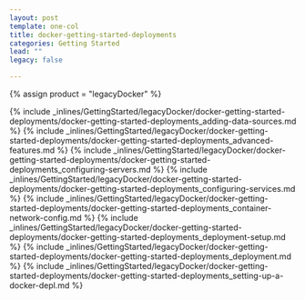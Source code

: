 ```yaml
---
layout: post
template: one-col
title: docker-getting-started-deployments
categories: Getting Started
lead: ""
legacy: false

---
```

{% assign product = "legacyDocker" %}

{% include _inlines/GettingStarted/legacyDocker/docker-getting-started-deployments/docker-getting-started-deployments_adding-data-sources.md %}
{% include _inlines/GettingStarted/legacyDocker/docker-getting-started-deployments/docker-getting-started-deployments_advanced-features.md %}
{% include _inlines/GettingStarted/legacyDocker/docker-getting-started-deployments/docker-getting-started-deployments_configuring-servers.md %}
{% include _inlines/GettingStarted/legacyDocker/docker-getting-started-deployments/docker-getting-started-deployments_configuring-services.md %}
{% include _inlines/GettingStarted/legacyDocker/docker-getting-started-deployments/docker-getting-started-deployments_container-network-config.md %}
{% include _inlines/GettingStarted/legacyDocker/docker-getting-started-deployments/docker-getting-started-deployments_deployment-setup.md %}
{% include _inlines/GettingStarted/legacyDocker/docker-getting-started-deployments/docker-getting-started-deployments_deployment.md %}
{% include _inlines/GettingStarted/legacyDocker/docker-getting-started-deployments/docker-getting-started-deployments_setting-up-a-docker-depl.md %}
